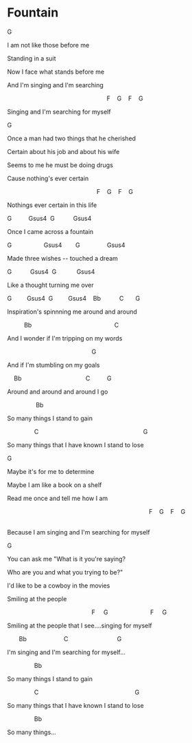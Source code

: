 # Fountain


<p class="c0"><span class="c6">G &nbsp; &nbsp; &nbsp; &nbsp; &nbsp; &nbsp; </span></p><p class="c0"><span class="c1">I am not like those before me</span></p><p class="c0"><span class="c1">Standing in a suit</span></p><p class="c0"><span class="c1">Now I face what stands before me</span></p><p class="c0"><span class="c1">And I&#39;m singing and I&#39;m searching &nbsp; </span></p><p class="c0"><span class="c1">&nbsp; &nbsp; &nbsp; &nbsp; &nbsp; &nbsp; &nbsp; &nbsp; &nbsp; &nbsp; &nbsp; &nbsp; &nbsp; &nbsp; &nbsp; &nbsp; &nbsp; &nbsp; &nbsp; &nbsp; &nbsp; &nbsp; &nbsp; &nbsp; &nbsp; &nbsp; &nbsp; &nbsp; &nbsp; &nbsp;F &nbsp; &nbsp;G &nbsp; &nbsp;F &nbsp; &nbsp;G</span></p><p class="c0"><span class="c1">Singing and I&#39;m searching for myself</span></p><p class="c0"><span class="c1">G</span></p><p class="c0"><span class="c1">Once a man had two things that he cherished</span></p><p class="c0"><span class="c1">Certain about his job and about his wife</span></p><p class="c0"><span class="c1">Seems to me he must be doing drugs</span></p><p class="c0"><span class="c1">Cause nothing&#39;s ever certain</span></p><p class="c0"><span class="c1">&nbsp; &nbsp; &nbsp; &nbsp; &nbsp; &nbsp; &nbsp; &nbsp; &nbsp; &nbsp; &nbsp; &nbsp; &nbsp; &nbsp; &nbsp; &nbsp; &nbsp; &nbsp; &nbsp; &nbsp; &nbsp; &nbsp; &nbsp; &nbsp; &nbsp; &nbsp; &nbsp;F &nbsp; &nbsp;G &nbsp; &nbsp;F &nbsp; &nbsp;G</span></p><p class="c0"><span class="c1">Nothings ever certain in this life</span></p><p class="c0"><span class="c1">G &nbsp; &nbsp; &nbsp; &nbsp; &nbsp;Gsus4 &nbsp;G &nbsp; &nbsp; &nbsp; &nbsp; &nbsp; Gsus4</span></p><p class="c0"><span class="c1">Once I came across a fountain</span></p><p class="c0"><span class="c1">G &nbsp; &nbsp; &nbsp; &nbsp; &nbsp; &nbsp; &nbsp; &nbsp; &nbsp; Gsus4 &nbsp; &nbsp; &nbsp; &nbsp;G &nbsp; &nbsp; &nbsp; &nbsp; &nbsp; &nbsp; &nbsp; &nbsp;Gsus4</span></p><p class="c0"><span class="c1">Made three wishes -- touched a dream</span></p><p class="c0"><span class="c1">G &nbsp; &nbsp; &nbsp; &nbsp; &nbsp; Gsus4 &nbsp;G &nbsp; &nbsp; &nbsp; &nbsp; &nbsp; &nbsp;Gsus4</span></p><p class="c0"><span class="c1">Like a thought turning me over</span></p><p class="c0"><span class="c1">G &nbsp; &nbsp; &nbsp; &nbsp; Gsus4 &nbsp;G &nbsp; &nbsp; &nbsp; &nbsp; Gsus4 &nbsp; &nbsp;Bb &nbsp; &nbsp; &nbsp; &nbsp; &nbsp; C &nbsp; &nbsp; &nbsp; G &nbsp; &nbsp; &nbsp;</span></p><p class="c0"><span class="c1">Inspiration&#39;s spinnning me around and around</span></p><p class="c0"><span class="c1">&nbsp; &nbsp; &nbsp; &nbsp; &nbsp; Bb &nbsp; &nbsp; &nbsp; &nbsp; &nbsp; &nbsp; &nbsp; &nbsp; &nbsp; &nbsp; &nbsp; &nbsp; &nbsp; &nbsp; &nbsp; &nbsp; &nbsp; &nbsp; &nbsp; &nbsp; &nbsp; &nbsp; &nbsp; &nbsp; C &nbsp; &nbsp;</span></p><p class="c0"><span class="c1">And I wonder if I&#39;m tripping on my words</span></p><p class="c0"><span class="c1">&nbsp; &nbsp; &nbsp; &nbsp; &nbsp; &nbsp; &nbsp; &nbsp; &nbsp; &nbsp; &nbsp; &nbsp; &nbsp; &nbsp; &nbsp; &nbsp; &nbsp; &nbsp; &nbsp; &nbsp; &nbsp; &nbsp; &nbsp; &nbsp; &nbsp; G</span></p><p class="c0"><span class="c1">And if I&#39;m stumbling on my goals</span></p><p class="c0"><span class="c1">&nbsp; &nbsp; Bb &nbsp; &nbsp; &nbsp; &nbsp; &nbsp; &nbsp; &nbsp; &nbsp; &nbsp; &nbsp; &nbsp; &nbsp; &nbsp; &nbsp; &nbsp; &nbsp; &nbsp; &nbsp; &nbsp;C &nbsp; &nbsp; &nbsp; &nbsp; &nbsp;G &nbsp;</span></p><p class="c0"><span class="c1">Around and around and around I go</span></p><p class="c0 c3"><span class="c1"></span></p><p class="c0"><span class="c1">&nbsp; &nbsp; &nbsp; &nbsp; &nbsp; &nbsp; &nbsp; &nbsp; &nbsp;Bb &nbsp; &nbsp; &nbsp; &nbsp; &nbsp; </span></p><p class="c0"><span class="c1">So many things I stand to gain</span></p><p class="c0"><span class="c1">&nbsp; &nbsp; &nbsp; &nbsp; &nbsp; &nbsp; &nbsp; &nbsp; C &nbsp; &nbsp; &nbsp; &nbsp; &nbsp; &nbsp; &nbsp; &nbsp; &nbsp; &nbsp; &nbsp; &nbsp; &nbsp; &nbsp; &nbsp; &nbsp; &nbsp; &nbsp; &nbsp; &nbsp; &nbsp; &nbsp; &nbsp; &nbsp; &nbsp; &nbsp; &nbsp; &nbsp; &nbsp; &nbsp; &nbsp;G</span></p><p class="c0"><span class="c1">So many things that I have known I stand to lose</span></p><p class="c0"><span class="c1">G</span></p><p class="c0"><span class="c1">Maybe it&#39;s for me to determine</span></p><p class="c0"><span class="c1">Maybe I am like a book on a shelf</span></p><p class="c0"><span class="c1">Read me once and tell me how I am</span></p><p class="c0"><span class="c1">&nbsp; &nbsp; &nbsp; &nbsp; &nbsp; &nbsp; &nbsp; &nbsp; &nbsp; &nbsp; &nbsp; &nbsp; &nbsp; &nbsp; &nbsp; &nbsp; &nbsp; &nbsp; &nbsp; &nbsp; &nbsp; &nbsp; &nbsp; &nbsp; &nbsp; &nbsp; &nbsp; &nbsp; &nbsp; &nbsp; &nbsp; &nbsp; &nbsp; &nbsp; &nbsp; &nbsp; &nbsp; &nbsp; &nbsp; &nbsp; &nbsp; &nbsp; F &nbsp; &nbsp;G &nbsp; &nbsp;F &nbsp; &nbsp;G &nbsp; &nbsp; &nbsp; &nbsp; &nbsp; &nbsp; &nbsp; &nbsp; &nbsp; &nbsp; &nbsp; &nbsp; &nbsp; &nbsp; &nbsp; &nbsp; &nbsp; &nbsp; &nbsp; &nbsp; &nbsp; &nbsp; &nbsp; &nbsp; &nbsp; &nbsp; &nbsp; &nbsp; &nbsp; &nbsp; &nbsp; &nbsp; &nbsp; &nbsp; </span></p><p class="c0"><span class="c1">Because I am singing and I&#39;m searching for myself</span></p><p class="c0"><span class="c1">G</span></p><p class="c0"><span class="c1">You can ask me &quot;What is it you&#39;re saying?</span></p><p class="c0"><span class="c1">Who are you and what you trying to be?&quot;</span></p><p class="c0"><span class="c1">I&#39;d like to be a cowboy in the movies</span></p><p class="c0"><span class="c1">Smiling at the people</span></p><p class="c0"><span class="c1">&nbsp; &nbsp; &nbsp; &nbsp; &nbsp; &nbsp; &nbsp; &nbsp; &nbsp; &nbsp; &nbsp; &nbsp; &nbsp; &nbsp; &nbsp; &nbsp; &nbsp; &nbsp; &nbsp; &nbsp; &nbsp; &nbsp; &nbsp; &nbsp; &nbsp; F &nbsp; &nbsp; G &nbsp; &nbsp; &nbsp; &nbsp; &nbsp; &nbsp; &nbsp; &nbsp; &nbsp; &nbsp; &nbsp; &nbsp; F &nbsp; &nbsp; G</span></p><p class="c0"><span class="c1">Smiling at the people that I see&hellip;.singing for myself</span></p><p class="c0"><span class="c1">&nbsp; &nbsp; &nbsp; &nbsp;Bb &nbsp; &nbsp; &nbsp; &nbsp; &nbsp; &nbsp; &nbsp; &nbsp; &nbsp; &nbsp; &nbsp;C &nbsp; &nbsp; &nbsp; &nbsp; &nbsp; &nbsp; &nbsp; &nbsp; &nbsp; &nbsp; &nbsp; &nbsp; &nbsp; &nbsp; G &nbsp; </span></p><p class="c0"><span class="c1">I&#39;m singing and I&#39;m searching for myself&hellip;</span></p><p class="c0"><span class="c1">&nbsp; &nbsp; &nbsp; &nbsp; &nbsp; &nbsp; &nbsp; &nbsp; Bb &nbsp;</span></p><p class="c0"><span class="c1">So many things I stand to gain</span></p><p class="c0 c3"><span class="c1"></span></p><p class="c0"><span class="c1">&nbsp; &nbsp; &nbsp; &nbsp; &nbsp; &nbsp; &nbsp; &nbsp; C &nbsp; &nbsp; &nbsp; &nbsp; &nbsp; &nbsp; &nbsp; &nbsp; &nbsp; &nbsp; &nbsp; &nbsp; &nbsp; &nbsp; &nbsp; &nbsp; &nbsp; &nbsp; &nbsp; &nbsp; &nbsp; &nbsp; &nbsp; &nbsp; &nbsp; &nbsp; &nbsp; &nbsp; G</span></p><p class="c0"><span class="c1">So many things that I have known I stand to lose</span></p><p class="c0"><span class="c1">&nbsp; &nbsp; &nbsp; &nbsp; &nbsp; &nbsp; &nbsp; &nbsp; Bb</span></p><p class="c0"><span class="c1">So many things...</span></p>